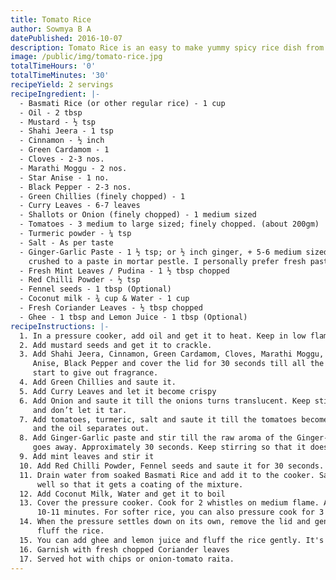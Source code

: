 ```yaml
---
title: Tomato Rice
author: Sowmya B A
datePublished: 2016-10-07
description: Tomato Rice is an easy to make yummy spicy rice dish from South India.
image: /public/img/tomato-rice.jpg
totalTimeHours: '0'
totalTimeMinutes: '30'
recipeYield: 2 servings
recipeIngredient: |-
  - Basmati Rice (or other regular rice) - 1 cup
  - Oil - 2 tbsp
  - Mustard - ½ tsp
  - Shahi Jeera - 1 tsp
  - Cinnamon - ½ inch
  - Green Cardamom - 1
  - Cloves - 2-3 nos.
  - Marathi Moggu - 2 nos.
  - Star Anise - 1 no.
  - Black Pepper - 2-3 nos.
  - Green Chillies (finely chopped) - 1
  - Curry Leaves - 6-7 leaves
  - Shallots or Onion (finely chopped) - 1 medium sized
  - Tomatoes - 3 medium to large sized; finely chopped. (about 200gm)
  - Turmeric powder - ¼ tsp
  - Salt - As per taste
  - Ginger-Garlic Paste - 1 ½ tsp; or ½ inch ginger, + 5-6 medium sized garlic
    crushed to a paste in mortar pestle. I personally prefer fresh paste.
  - Fresh Mint Leaves / Pudina - 1 ½ tbsp chopped
  - Red Chilli Powder - ½ tsp
  - Fennel seeds - 1 tbsp (Optional)
  - Coconut milk - ¾ cup & Water - 1 cup
  - Fresh Coriander Leaves - ½ tbsp chopped
  - Ghee - 1 tbsp and Lemon Juice - 1 tbsp (Optional)
recipeInstructions: |-
  1. In a pressure cooker, add oil and get it to heat. Keep in low flame.
  2. Add mustard seeds and get it to crackle.
  3. Add Shahi Jeera, Cinnamon, Green Cardamom, Cloves, Marathi Moggu, Star
     Anise, Black Pepper and cover the lid for 30 seconds till all the spices
     start to give out fragrance.
  4. Add Green Chillies and saute it.
  5. Add Curry Leaves and let it become crispy
  6. Add Onion and saute it till the onions turns translucent. Keep stirring
     and don’t let it tar.
  7. Add tomatoes, turmeric, salt and saute it till the tomatoes becomes pulpy
     and the oil separates out.
  8. Add Ginger-Garlic paste and stir till the raw aroma of the Ginger-Garlic
     goes away. Approximately 30 seconds. Keep stirring so that it does tar up.
  9. Add mint leaves and stir it
  10. Add Red Chilli Powder, Fennel seeds and saute it for 30 seconds.
  11. Drain water from soaked Basmati Rice and add it to the cooker. Saute it
      well so that it gets a coating of the mixture.
  12. Add Coconut Milk, Water and get it to boil
  13. Cover the pressure cooker. Cook for 2 whistles on medium flame. About
      10-11 minutes. For softer rice, you can also pressure cook for 3 whistles.
  14. When the pressure settles down on its own, remove the lid and gently
      fluff the rice.
  15. You can add ghee and lemon juice and fluff the rice gently. It's optional.
  16. Garnish with fresh chopped Coriander leaves
  17. Served hot with chips or onion-tomato raita.
---
```

